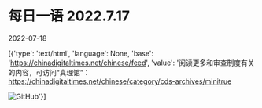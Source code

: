 # 每日一语 2022.7.17

2022-07-18

[{'type': 'text/html', 'language': None, 'base': 'https://chinadigitaltimes.net/chinese/feed', 'value': '阅读更多和审查制度有关的内容，可访问“真理馆”：https://chinadigitaltimes.net/chinese/category/cds-archives/minitrue

![GitHub](https://chinadigitaltimes.net/chinese/files/2022/07/7.17.jpg)'}]